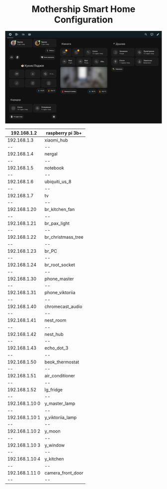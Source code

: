 
<h1 align="center">Mothership Smart Home Configuration</h1>  

![Main](https://github.com/v-skochko/home-assistant-config/blob/master/www/readme/main.jpg "Main")


|192.168.1.2   | raspberry pi 3b+ |  
|--|--|  
|192.168.1.3   | xiaomi_hub |  
|--|--|  
|192.168.1.4   | nergal |  
|--|--|  
|192.168.1.5   | notebook |  
|--|--|  
|192.168.1.6   | ubiquiti_us_8 |  
|--|--|  
|192.168.1.7   | tv |  
|--|--|  
|192.168.1.20|  br_kitchen_fan |  
|--|--|  
|192.168.1.21|  br_pax_light |  
|--|--|  
|192.168.1.22|  br_christmass_tree |  
|--|--|  
|192.168.1.23|  br_PC |  
|--|--|  
|192.168.1.24|  br_root_socket |  
|--|--|  
|192.168.1.30|  phone_master |  
|--|--|  
|192.168.1.31|  phone_viktoriia |  
|--|--|  
|192.168.1.40|  chromecast_audio |  
|--|--|  
|192.168.1.41|  nest_room |  
|--|--|  
|192.168.1.42|  nest_hub |  
|--|--|  
|192.168.1.43|  echo_dot_3 |  
|--|--|  
|192.168.1.50|  beok_thermostat |  
|--|--|  
|192.168.1.51|  air_conditioner  |  
|--|--|  
|192.168.1.52|  lg_fridge |  
|--|--|  
|192.168.1.10 0 |   y_master_lamp |  
|--|--|  
|192.168.1.10 1 |   y_viktoriia_lamp |  
|--|--|  
|192.168.1.10 2 |   y_moon |  
|--|--|  
|192.168.1.10 3 |   y_window |  
|--|--|  
|192.168.1.10 4 |   y_kitchen |  
|--|--|  
|192.168.1.11 0 |   camera_front_door |  
|--|--|
